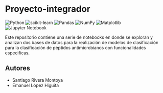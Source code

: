 # Proyecto-integrador

![Python](https://img.shields.io/badge/python-3670A0?style=for-the-badge&logo=python&logoColor=ffdd54) ![scikit-learn](https://img.shields.io/badge/scikit--learn-%23F7931E.svg?style=for-the-badge&logo=scikit-learn&logoColor=white) ![Pandas](https://img.shields.io/badge/pandas-%23150458.svg?style=for-the-badge&logo=pandas&logoColor=white) ![NumPy](https://img.shields.io/badge/numpy-%23013243.svg?style=for-the-badge&logo=numpy&logoColor=white) ![Matplotlib](https://img.shields.io/badge/Matplotlib-%23ffffff.svg?style=for-the-badge&logo=Matplotlib&logoColor=black) ![Jupyter Notebook](https://img.shields.io/badge/jupyter-%23FA0F00.svg?style=for-the-badge&logo=jupyter&logoColor=white)

Este repositorio contiene una serie de notebooks en donde se exploran y analizan dos bases de datos para la realización de modelos de clasificación para la clasificación de péptidos antimicrobianos con funcionalidades especificas. 

## Autores

- Santiago Rivera Montoya
- Emanuel López Higuita

